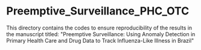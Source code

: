 # Preemptive_Surveillance_PHC_OTC
This directory contains the codes to ensure reproducibility of the results in the manuscript titled: "Preemptive Surveillance: Using Anomaly Detection in Primary Health Care and Drug Data to Track Influenza-Like Illness in Brazil"
